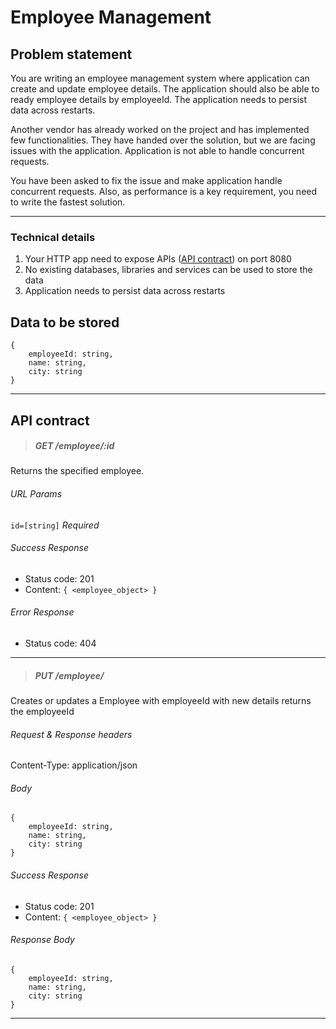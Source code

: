# Employee Management

## Problem statement

You are writing an employee management system where application can create and update employee details. The application should also be able to ready employee details by employeeId. The application needs to persist data across restarts.

Another vendor has already worked on the project and has implemented few functionalities. They have handed over the solution, but we are facing issues with the application. Application is not able to handle concurrent requests.

You have been asked to fix the issue and make application handle concurrent requests. Also, as performance is a key requirement, you need to write the fastest solution.

------

### Technical details
1. Your HTTP app need to expose APIs ([API contract](#api-contract)) on port 8080
2. No existing databases, libraries and services can be used to store the data
3. Application needs to persist data across restarts

## Data to be stored
```
{
    employeeId: string,
    name: string,
    city: string
}
```

---
## API contract

>##### GET /employee/:id
Returns the specified employee.

###### URL Params
`id=[string]` *Required*

###### Success Response
* Status code: 201
* Content: `{ <employee_object> }`

###### Error Response
* Status code: 404
---

>##### PUT /employee/
Creates or updates a Employee with employeeId with new details returns the employeeId

###### Request & Response headers
Content-Type: application/json

###### Body
```
{
    employeeId: string,
    name: string,
    city: string
}
```
###### Success Response
* Status code: 201
* Content: `{ <employee_object> }`

###### Response Body
```
{
    employeeId: string,
    name: string,
    city: string
}
```
---
